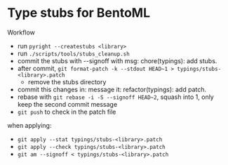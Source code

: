 # Type stubs for BentoML

Workflow

- run `pyright --createstubs <library>`
- run `./scripts/tools/stubs_cleanup.sh`
- commit the stubs with --signoff with msg: chore(typings): add <library> stubs.
- after commit, `git format-patch -k --stdout HEAD~1 > typings/stubs-<library>.patch`
    - remove the stubs directory
- commit this changes in: message it: refactor(typings): add <library> patch.
- rebase with `git rebase -i -S --signoff HEAD~2`, squash into 1, only keep the
  second commit message
- `git push` to check in the patch file

when applying:
- `git apply --stat typings/stubs-<library>.patch`
- `git apply --check typings/stubs-<library>.patch`
- `git am --signoff < typings/stubs-<library>.patch`
